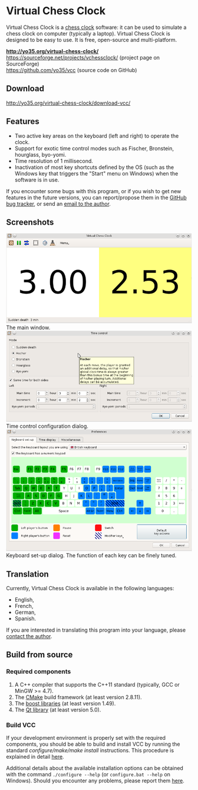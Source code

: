 Virtual Chess Clock
===================

Virtual Chess Clock is a [chess clock](http://en.wikipedia.org/wiki/Chess_clock) software:
it can be used to simulate a chess clock on computer (typically a laptop).
Virtual Chess Clock is designed to be easy to use. It is free, open-source and multi-platform.

**http://yo35.org/virtual-chess-clock/**  
https://sourceforge.net/projects/vchessclock/ (project page on SourceForge)  
https://github.com/yo35/vcc (source code on GitHub)



Download
--------

http://yo35.org/virtual-chess-clock/download-vcc/



Features
--------

* Two active key areas on the keyboard (left and right) to operate the clock.
* Support for exotic time control modes such as Fischer, Bronstein, hourglass,
  byo-yomi.
* Time resolution of 1 millisecond.
* Inactivation of most key shortcuts defined by the OS (such as the Windows key
  that triggers the "Start" menu on Windows) when the software is in use.

If you encounter some bugs with this program, or if you wish to get new features
in the future versions, you can report/propose them
in the [GitHub bug tracker](https://github.com/yo35/vcc/issues),
or send an [email to the author](mailto:yo35@melix.net).



Screenshots
-----------

<img alt="Main window" src="screenshot_main_window.png" width="600" />  
The main window.

<img alt="Time control set-up" src="screenshot_time_control.png" width="600" />  
Time control configuration dialog.

<img alt="Keyboard set-up" src="screenshot_keyboard_setup.png" width="600" />  
Keyboard set-up dialog. The function of each key can be finely tuned.



Translation
-----------

Currently, Virtual Chess Clock is available in the following languages:

* English,
* French,
* German,
* Spanish.

If you are interested in translating this program into your language,
please [contact the author](mailto:yo35@melix.net).



Build from source
-----------------

### Required components ###

1. A C++ compiler that supports the C++11 standard (typically, GCC or MinGW >= 4.7).
2. The [CMake](http://www.cmake.org/) build framework (at least version 2.8.11).
3. The [boost libraries](http://www.boost.org/) (at least version 1.49).
4. The [Qt library](http://qt-project.org/) (at least version 5.0).


### Build VCC ###

If your development environment is properly set with the required components,
you should be able to build and install VCC by running the standard
_configure/make/make install_ instructions.
This procedure is explained in detail
[here](http://yo35.org/virtual-chess-clock/build-vcc-from-source/).

Additional details about the available installation options can be obtained
with the command `./configure --help` (or `configure.bat --help` on Windows).
Should you encounter any problems, please report them
[here](https://github.com/yo35/vcc/issues).
